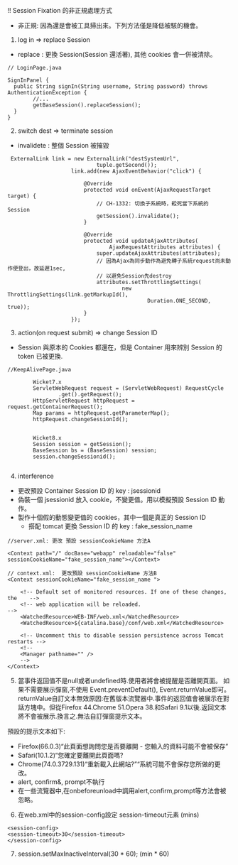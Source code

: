 !! Session Fixation 的非正規處理方式
* 非正規: 因為還是會被工具掃出來。下列方法僅是降低被駭的機會。

1. log in => replace Session
* replace : 更換 Session(Session 還活著), 其他 cookies 會一併被清除。
```
// LoginPage.java

SignInPanel {
  public String signIn(String username, String password) throws AuthenticationException {
		//...
		getBaseSession().replaceSession();
  }
}

```


2. switch dest => terminate session
* invalidete : 整個 Session 被摧毀

```
 ExternalLink link = new ExternalLink("destSystemUrl",
                            tuple.getSecond());
                    link.add(new AjaxEventBehavior("click") {

                        @Override
                        protected void onEvent(AjaxRequestTarget target) {
                            // CH-1332: 切換子系統時，殺死當下系統的 Session
                            getSession().invalidate();
                        }

                        @Override
                        protected void updateAjaxAttributes(
                                AjaxRequestAttributes attributes) {
                            super.updateAjaxAttributes(attributes);
                            // 因為Ajax為同步動作為避免轉子系統request尚未動作便登出，故延遲1sec,
                            // 以避免Session先destroy
                            attributes.setThrottlingSettings(
                                    new ThrottlingSettings(link.getMarkupId(),
                                            Duration.ONE_SECOND, true));
                        }
                    });
```

3. action(on request submit) =>  change Session ID
* Session 與原本的 Cookies 都還在，但是 Container 用來辨別 Session 的 token 已被更換.
```
//KeepAlivePage.java

		Wicket7.x
        ServletWebRequest request = (ServletWebRequest) RequestCycle
                .get().getRequest();
        HttpServletRequest httpRequest = request.getContainerRequest();
        Map params = httpRequest.getParameterMap();
        httpRequest.changeSessionId();
        
		
		Wicket8.x
        Session session = getSession();
        BaseSession bs = (BaseSession) session;
		session.changeSessionid();


```

4. interference
* 更改預設 Container Session ID 的 key : jsessionid
* 偽裝一個 jsessionid 放入 cookie，不變更值。用以模擬預設 Session ID 動作。
* 製作十個假的動態變更值的 cookies，其中一個是真正的 Session ID
  * 搭配 tomcat 更換 Session ID 的 key : fake_session_name
```
//server.xml: 更改 預設 sessionCookieName 方法A

<Context path="/" docBase="webapp" reloadable="false" sessionCookieName="fake_session_name"></Context>

```  

```
// context.xml:  更改預設 sessionCookieName 方法B
<Context sessionCookieName="fake_session_name ">
 
    <!-- Default set of monitored resources. If one of these changes, the    -->
    <!-- web application will be reloaded.                                   -->
    <WatchedResource>WEB-INF/web.xml</WatchedResource>
    <WatchedResource>${catalina.base}/conf/web.xml</WatchedResource>
 
    <!-- Uncomment this to disable session persistence across Tomcat restarts -->
    <!--
    <Manager pathname="" />
    -->
</Context>

```


5.  當事件返回值不是null或者undefined時.使用者將會被提醒是否離開頁面。
如果不需要展示彈窗,不使用 Event.preventDefault(), Event.returnValue即可。
returnValue自訂文本無效原因:在舊版本流覽器中.事件的返回值會被展示在對話方塊中。但從Firefox 44.Chrome 51.Opera 38.和Safari 9.1以後.返回文本將不會被展示.換言之.無法自訂彈窗提示文本。


預設的提示文本如下:
 * Firefox(66.0.3)“此頁面想詢問您是否要離開 - 您輸入的資料可能不會被保存”
 * Safari(10.1.2)“您確定要離開此頁面嗎?
 * Chrome(74.0.3729.131)“重新載入此網站?”“系統可能不會保存您所做的更改。
 * alert, confirm&, prompt不執行
 * 在一些流覽器中,在onbeforeunload中調用alert,confirm,prompt等方法會被忽略。
 
 
6. 在web.xml中的session-config設定 session-timeout元素 (mins)
```
<session-config>
<session-timeout>30</session-timeout>
</session-config>

```

7. session.setMaxInactiveInterval(30 * 60); (min * 60)